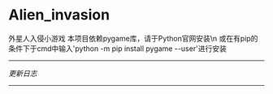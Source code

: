 # Alien_invasion
外星人入侵小游戏
本项目依赖pygame库，请于Python官网安装\n
或在有pip的条件下于cmd中输入'python -m pip install pygame --user'进行安装
**********
*更新日志*
**********
